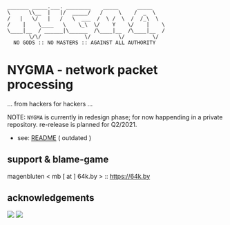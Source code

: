 ```
_______ _____.___. ________    _____      _____   
\      \\__  |   |/  _____/   /     \    /  _  \  
/   |   \/   |   /   \  ___  /  \ /  \  /  /_\  \ 
/    |    \____   \    \_\  \/    Y    \/    |    \
\____|__  / ______|\______  /\____|__  /\____|__  /
       \/\/              \/         \/         \/ 
  NO GODS :: NO MASTERS :: AGAINST ALL AUTHORITY
```

# NYGMA - network packet processing

... from hackers for hackers ...

NOTE: `NYGMA` is currently in redesign phase; for now happending in a private repository.
re-release is planned for Q2/2021.

- see: [README]( doc/README.md ) ( outdated ) 

## support & blame-game

magenbluten < mb [ at ] 64k.by > :: <https://64k.by>

## acknowledgements

 <a href="https://bmbf.de"><img src="https://64k.by/assets/bmbf-gefoerdert.jpg"></a> <a href="https://prototypefund.de"><img src="https://64k.by/assets/ptfp.png"></a>

